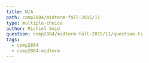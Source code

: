 ```yaml
---
title: N/A
path: comp2804/midterm-fall-2015/11
type: multiple-choice
author: Michiel Smid
question: comp2804/midterm-fall-2015/11/question.ts
tags:
  - comp2804
  - comp2804-midterm
---
```

